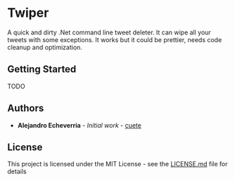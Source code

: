 # Twiper

A quick and dirty .Net command line tweet deleter. It can wipe all your tweets with some exceptions.
It works but it could be prettier, needs code cleanup and optimization. 

## Getting Started

TODO 

## Authors

* **Alejandro Echeverria** - *Initial work* - [cuete](https://github.com/cuete)

## License

This project is licensed under the MIT License - see the [LICENSE.md](LICENSE.md) file for details
